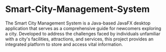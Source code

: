 # Smart-City-Management-System
The Smart City Management System is a Java-based JavaFX desktop application that serves as a comprehensive guide for newcomers exploring a city. Developed to address the challenges faced by individuals unfamiliar with a city's facilities, attractions, and services, this project provides an integrated platform to store and access vital information.
